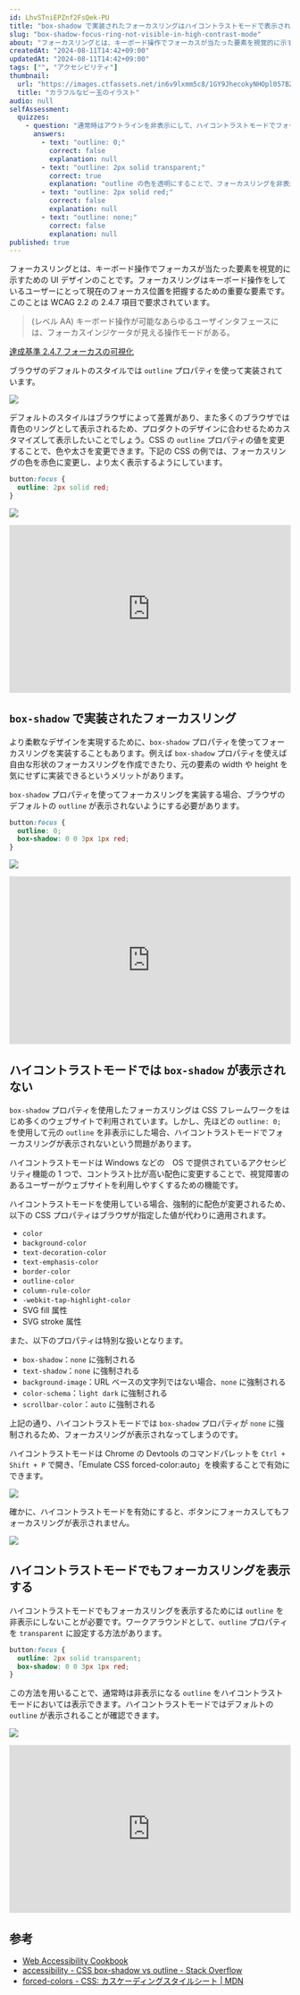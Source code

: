 ```yaml
---
id: LhvSTniEPZnf2FsQek-PU
title: "box-shadow で実装されたフォーカスリングはハイコントラストモードで表示されない"
slug: "box-shadow-focus-ring-not-visible-in-high-contrast-mode"
about: "フォーカスリングとは、キーボード操作でフォーカスが当たった要素を視覚的に示すための UI デザインのことです。フォーカスリングのカスタマイズに `box-shadow` プロパティを使うことがありますが、ハイコントラストモードではフォーカスリングが表示されない問題があります。この記事では、ハイコントラストモードでフォーカスリングを表示する方法について解説します。"
createdAt: "2024-08-11T14:42+09:00"
updatedAt: "2024-08-11T14:42+09:00"
tags: ["", "アクセシビリティ"]
thumbnail:
  url: "https://images.ctfassets.net/in6v9lxmm5c8/1GY9JhecokyNHOpl057BZR/c17178d7be348824769e0d5374c5e5ad/b-dama_colorful_18382.png"
  title: "カラフルなビー玉のイラスト"
audio: null
selfAssessment:
  quizzes:
    - question: "通常時はアウトラインを非表示にして、ハイコントラストモードでフォーカスリングを表示する実装方法はどれか？"
      answers:
        - text: "outline: 0;"
          correct: false
          explanation: null
        - text: "outline: 2px solid transparent;"
          correct: true
          explanation: "outline の色を透明にすることで、フォーカスリングを非表示にしつつ、ハイコントラストモードでは表示することができます。"
        - text: "outline: 2px solid red;"
          correct: false
          explanation: null
        - text: "outline: none;"
          correct: false
          explanation: null
published: true
---
```

フォーカスリングとは、キーボード操作でフォーカスが当たった要素を視覚的に示すための UI デザインのことです。フォーカスリングはキーボード操作をしているユーザーにとって現在のフォーカス位置を把握するための重要な要素です。このことは WCAG 2.2 の 2.4.7 項目で要求されています。

> (レベル AA)
> キーボード操作が可能なあらゆるユーザインタフェースには、フォーカスインジケータが見える操作モードがある。

[達成基準 2.4.7 フォーカスの可視化](https://waic.jp/translations/WCAG22/#focus-visible)

ブラウザのデフォルトのスタイルでは `outline` プロパティを使って実装されています。

![](https://images.ctfassets.net/in6v9lxmm5c8/1wSe9emYjnyTSb4QkYHoXt/550d4ee8bfdaa6bc536a07b560c6645c/__________2024-08-11_14.51.20.png)

デフォルトのスタイルはブラウザによって差異があり、また多くのブラウザでは青色のリングとして表示されるため、プロダクトのデザインに合わせるためカスタマイズして表示したいことでしょう。CSS の `outline` プロパティの値を変更することで、色や太さを変更できます。下記の CSS の例では、フォーカスリングの色を赤色に変更し、より太く表示するようにしています。

```css
button:focus {
  outline: 2px solid red;
}
```

![](https://images.ctfassets.net/in6v9lxmm5c8/5B6n8FzxG8SmwpAXWCykB3/d6c137d23c842403a5f65d1dc8a9586a/__________2024-08-11_15.04.24.png)

<iframe height="300" style="width: 100%;" scrolling="no" title="Untitled" src="https://codepen.io/azukiazusa1/embed/MWMEvLd?default-tab=css%2Cresult" frameborder="no" loading="lazy" allowtransparency="true" allowfullscreen="true">
  See the Pen <a href="https://codepen.io/azukiazusa1/pen/MWMEvLd">
  Untitled</a> by azukiazusa1 (<a href="https://codepen.io/azukiazusa1">@azukiazusa1</a>)
  on <a href="https://codepen.io">CodePen</a>.
</iframe>

## `box-shadow` で実装されたフォーカスリング

より柔軟なデザインを実現するために、`box-shadow` プロパティを使ってフォーカスリングを実装することもあります。例えば `box-shadow` プロパティを使えば自由な形状のフォーカスリングを作成できたり、元の要素の width や height を気にせずに実装できるというメリットがあります。

`box-shadow` プロパティを使ってフォーカスリングを実装する場合、ブラウザのデフォルトの `outline` が表示されないようにする必要があります。

```css
button:focus {
  outline: 0;
  box-shadow: 0 0 3px 1px red;
}
```

![](https://images.ctfassets.net/in6v9lxmm5c8/4B6pDMCFg7XTKn8ukdcwsy/188ce4b2f28676007e3e7f4d66b44aa8/__________2024-08-11_15.26.32.png)

<iframe height="300" style="width: 100%;" scrolling="no" title="Untitled" src="https://codepen.io/azukiazusa1/embed/GRbMvLy?default-tab=css%2Cresult" frameborder="no" loading="lazy" allowtransparency="true" allowfullscreen="true">
  See the Pen <a href="https://codepen.io/azukiazusa1/pen/GRbMvLy">
  Untitled</a> by azukiazusa1 (<a href="https://codepen.io/azukiazusa1">@azukiazusa1</a>)
  on <a href="https://codepen.io">CodePen</a>.
</iframe>

## ハイコントラストモードでは `box-shadow` が表示されない

`box-shadow` プロパティを使用したフォーカスリングは CSS フレームワークをはじめ多くのウェブサイトで利用されています。しかし、先ほどの `outline: 0;` を使用して元の `outline` を非表示にした場合、ハイコントラストモードでフォーカスリングが表示されないという問題があります。

ハイコントラストモードは Windows などの　OS で提供されているアクセシビリティ機能の 1 つで、コントラスト比が高い配色に変更することで、視覚障害のあるユーザーがウェブサイトを利用しやすくするための機能です。

ハイコントラストモードを使用している場合、強制的に配色が変更されるため、以下の CSS プロパティはブラウザが指定した値が代わりに適用されます。

- `color`
- `background-color`
- `text-decoration-color`
- `text-emphasis-color`
- `border-color`
- `outline-color`
- `column-rule-color`
- `-webkit-tap-highlight-color`
- SVG fill 属性
- SVG stroke 属性

また、以下のプロパティは特別な扱いとなります。

- `box-shadow`：`none` に強制される
- `text-shadow`：`none` に強制される
- `background-image`：URL ベースの文字列ではない場合、`none` に強制される
- `color-schema`：`light dark` に強制される
- `scrollbar-color`：`auto` に強制される

上記の通り、ハイコントラストモードでは `box-shadow` プロパティが `none` に強制されるため、フォーカスリングが表示されなってしまうのです。

ハイコントラストモードは Chrome の Devtools のコマンドパレットを `Ctrl + Shift + P` で開き、「Emulate CSS forced-color:auto」を検索することで有効にできます。

![](https://images.ctfassets.net/in6v9lxmm5c8/3z9xptlNOC5oT5rt4Jm9EB/4009dcc5ddfb528f578451801dcea034/__________2024-08-11_15.45.54.png)

確かに、ハイコントラストモードを有効にすると、ボタンにフォーカスしてもフォーカスリングが表示されません。

![](https://images.ctfassets.net/in6v9lxmm5c8/5PxrrhQmlWE9zGQnCDK2iz/6e60aebaf85e6280f7e88bee078b7abc/__________2024-08-11_15.47.31.png)

## ハイコントラストモードでもフォーカスリングを表示する

ハイコントラストモードでもフォーカスリングを表示するためには `outline` を非表示にしないことが必要です。ワークアラウンドとして、`outline` プロパティを `transparent` に設定する方法があります。

```css
button:focus {
  outline: 2px solid transparent;
  box-shadow: 0 0 3px 1px red;
}
```

この方法を用いることで、通常時は非表示になる `outline` をハイコントラストモードにおいては表示できます。ハイコントラストモードではデフォルトの `outline` が表示されることが確認できます。

![](https://images.ctfassets.net/in6v9lxmm5c8/5Kot8NqHg1Fk7SckGCWvUV/2c2c582ab5b57c80bda80588af025b3e/__________2024-08-11_15.58.38.png)

<iframe height="300" style="width: 100%;" scrolling="no" title="Untitled" src="https://codepen.io/azukiazusa1/embed/OJexxyw?default-tab=css%2Cresult" frameborder="no" loading="lazy" allowtransparency="true" allowfullscreen="true">
  See the Pen <a href="https://codepen.io/azukiazusa1/pen/OJexxyw">
  Untitled</a> by azukiazusa1 (<a href="https://codepen.io/azukiazusa1">@azukiazusa1</a>)
  on <a href="https://codepen.io">CodePen</a>.
</iframe>

## 参考

- [Web Accessibility Cookbook](https://accessibility-cookbook.com/)
- [accessibility - CSS box-shadow vs outline - Stack Overflow](https://stackoverflow.com/questions/52589391/css-box-shadow-vs-outline)
- [forced-colors - CSS: カスケーディングスタイルシート | MDN](https://developer.mozilla.org/ja/docs/Web/CSS/@media/forced-colors)
